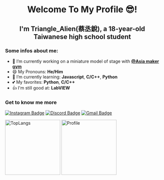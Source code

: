 <h1 align="center"> Welcome To My Profile 😎!  </h1>
<h2 align="center"> I'm Triangle_Alien(蔡丞銳), a 18-year-old Taiwanese high school student</h2>

### Some infos about me:
- 🔭 I’m currently working on a miniature model of stage with <b>[@Asia maker gym](https://www.facebook.com/MakerGym)</b>
- 😄 My Pronouns: **He/Him**
- 🌱 I’m currently learning: **Javascript**, **C/C++**, **Python**
- 💕 My favorites: **Python**, **C/C++**
- 👍 I'm still good at: **LabVIEW**

### Get to know me more
[![Instagram Badge](https://img.shields.io/badge/Instagram-ff69b4?style=flat-square&logo=instagram&logoColor=white&link=https://www.instagram.com/triangle.maker.tw/)](https://www.instagram.com/triangle.maker.tw/)
[![Discord Badge](https://img.shields.io/badge/Discord-2F3FAF?style=flat-square&logo=Discord&logoColor=white&link=https://discordapp.com/users/849295100835921990)](https://discordapp.com/users/849295100835921990)
[![Gmail Badge](https://img.shields.io/badge/-Gmail-d14836?style=flat-square&logo=Gmail&logoColor=white&link=mailto:0966459924qpwo@gmail.com)](mailto:0966459924qpwo@gmail.com)  

<img alt="TopLangs" src="https://github-readme-stats.vercel.app/api/top-langs/?username=meteorTriangle&layout=compact&theme=dark&hide_border=true" Height=180>
<img alt="Profile" src="https://github-readme-stats.vercel.app/api?username=meteorTriangle&layout=compact&theme=dark&hide_border=true" Height=180>

<!--
**meteorTriangle/meteorTriangle** is a ✨ _special_ ✨ repository because its `README.md` (this file) appears on your GitHub profile.

Here are some ideas to get you started:

- 🔭 I’m currently working on ...
- 🌱 I’m currently learning ...
- 👯 I’m looking to collaborate on ...
- 🤔 I’m looking for help with ...
- 💬 Ask me about ...
- 📫 How to reach me: ...
- 😄 Pronouns: ...
- ⚡ Fun fact: ...
角角#2214
-->
